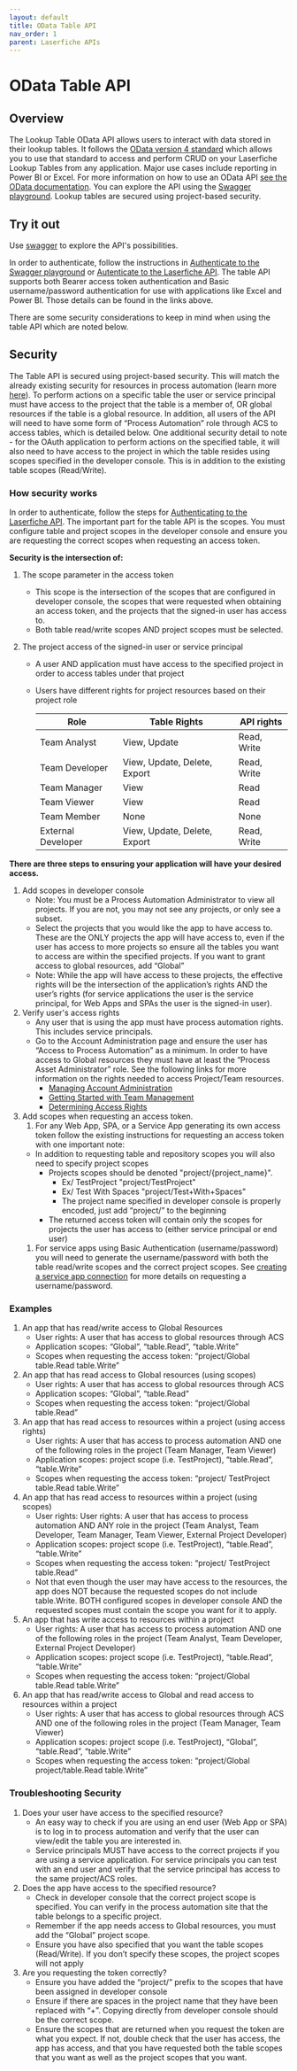 ```yaml
---
layout: default
title: OData Table API
nav_order: 1
parent: Laserfiche APIs
---
```


<!--© 2024 Laserfiche.
See LICENSE-DOCUMENTATION and LICENSE-CODE in the project root for license information.-->

# OData Table API

## Overview

The Lookup Table OData API allows users to interact with data stored in their lookup tables. It follows the [OData version 4 standard](https://docs.oasis-open.org/odata/odata/v4.01/odata-v4.01-part1-protocol.html) which allows you to use that standard to access and perform CRUD on your Laserfiche Lookup Tables from any application. Major use cases include reporting in Power BI or Excel. For more information on how to use an OData API [see the OData documentation](https://www.odata.org/getting-started/basic-tutorial/). You can explore the API using the [Swagger playground](./../../api/playground/). Lookup tables are secured using project-based security.

## Try it out

Use [swagger](./../playground/index.md) to explore the API's possibilities.

In order to authenticate, follow the instructions in [Authenticate to the Swagger playground](./../authentication/guide_authenticating-to-the-swagger-playground/) or [Autenticate to the Laserfiche API](./../authentication/guide_authenticate-to-the-laserfiche-api/). The table API supports both Bearer access token authentication and Basic username/password authentication for use with applications like Excel and Power BI. Those details can be found in the links above.

There are some security considerations to keep in mind when using the table API which are noted below.

## Security

The Table API is secured using project-based security. This will match the already existing security for resources in process automation (learn more [here](https://doc.laserfiche.com/laserfiche.documentation/en-us/Default.htm#../Subsystems/ProcessAutomation/Content/Resources/Teams/projects.htm?TocPath=Process%2520Automation%257CTeams%257CProjects%257C_____0)). To perform actions on a specific table the user or service principal must have access to the project that the table is a member of, OR global resources if the table is a global resource. In addition, all users of the API will need to have some form of “Process Automation” role through ACS to access tables, which is detailed below. One additional security detail to note - for the OAuth application to perform actions on the specified table, it will also need to have access to the project in which the table resides using scopes specified in the developer console. This is in addition to the existing table scopes (Read/Write).

### How security works

In order to authenticate, follow the steps for [Authenticating to the Laserfiche API](./../authentication/guide_authenticate-to-the-laserfiche-api/). The important part for the table API is the scopes. You must configure table and project scopes in the developer console and ensure you are requesting the correct scopes when requesting an access token.

**Security is the intersection of:**

1. The scope parameter in the access token
   - This scope is the intersection of the scopes that are configured in developer console, the scopes that were requested when obtaining an access token, and the projects that the signed-in user has access to.
   - Both table read/write scopes AND project scopes must be selected.
1. The project access of the signed-in user or service principal

   - A user AND application must have access to the specified project in order to access tables under that project
   - Users have different rights for project resources based on their project role

     | Role               | Table Rights                 | API rights  |
     | ------------------ | ---------------------------- | ----------- |
     | Team Analyst       | View, Update                 | Read, Write |
     | Team Developer     | View, Update, Delete, Export | Read, Write |
     | Team Manager       | View                         | Read        |
     | Team Viewer        | View                         | Read        |
     | Team Member        | None                         | None        |
     | External Developer | View, Update, Delete, Export | Read, Write |

**There are three steps to ensuring your application will have your desired access.**

1. Add scopes in developer console
   - Note: You must be a Process Automation Administrator to view all projects. If you are not, you may not see any projects, or only see a subset.
   - Select the projects that you would like the app to have access to. These are the ONLY projects the app will have access to, even if the user has access to more projects so ensure all the tables you want to access are within the specified projects. If you want to grant access to global resources, add “Global”
   - Note: While the app will have access to these projects, the effective rights will be the intersection of the application’s rights AND the user’s rights (for service applications the user is the service principal, for Web Apps and SPAs the user is the signed-in user).
1. Verify user's access rights
   - Any user that is using the app must have process automation rights. This includes service principals.
   - Go to the Account Administration page and ensure the user has “Access to Process Automation” as a minimum. In order to have access to Global resources they must have at least the “Process Asset Administrator” role. See the following links for more information on the rights needed to access Project/Team resources.
     - [Managing Account Administration](https://doc.laserfiche.com/laserfiche.documentation/en-us/Default.htm#../Subsystems/ProcessAutomation/Content/Resources/Managing-Account-Administration.htm)
     - [Getting Started with Team Management](https://doc.laserfiche.com/laserfiche.documentation/en-us/Default.htm#../Subsystems/ProcessAutomation/Content/Forms-Current/Getting-Started-with-Team-Management.htm)
     - [Determining Access Rights](https://doc.laserfiche.com/laserfiche.documentation/en-us/Default.htm#../Subsystems/ProcessAutomation/Content/Resources/Teams/determining-access-rights.htm)
1. Add scopes when requesting an access token.
   1. For any Web App, SPA, or a Service App generating its own access token follow the existing instructions for requesting an access token with one important note:
   - In addition to requesting table and repository scopes you will also need to specify project scopes
     - Projects scopes should be denoted "project/{project_name}".
       - Ex/ TestProject "project/TestProject"
       - Ex/ Test With Spaces "project/Test+With+Spaces"
       - The project name specified in developer console is properly encoded, just add “project/” to the beginning
     - The returned access token will contain only the scopes for projects the user has access to (either service principal or end user)
   1. For service apps using Basic Authentication (username/password) you will need to generate the username/password with both the table read/write scopes and the correct project scopes. See [creating a service app connection](./../authentication/guide_oauth-service/) for more details on requesting a username/password.

### Examples

1. An app that has read/write access to Global Resources
   - User rights: A user that has access to global resources through ACS
   - Application scopes: “Global”, “table.Read”, “table.Write”
   - Scopes when requesting the access token: “project/Global table.Read table.Write”
1. An app that has read access to Global resources (using scopes)
   - User rights: A user that has access to global resources through ACS
   - Application scopes: “Global”, “table.Read”
   - Scopes when requesting the access token: “project/Global table.Read”
1. An app that has read access to resources within a project (using access rights)
   - User rights: A user that has access to process automation AND one of the following roles in the project (Team Manager, Team Viewer)
   - Application scopes: project scope (i.e. TestProject), “table.Read”, “table.Write”
   - Scopes when requesting the access token: “project/ TestProject table.Read table.Write”
1. An app that has read access to resources within a project (using scopes)
   - User rights: User rights: A user that has access to process automation AND ANY role in the project (Team Analyst, Team Developer, Team Manager, Team Viewer, External Project Developer)
   - Application scopes: project scope (i.e. TestProject), “table.Read”, “table.Write”
   - Scopes when requesting the access token: “project/ TestProject table.Read”
   - Not that even though the user may have access to the resources, the app does NOT because the requested scopes do not include table.Write. BOTH configured scopes in developer console AND the requested scopes must contain the scope you want for it to apply.
1. An app that has write access to resources within a project
   - User rights: A user that has access to process automation AND one of the following roles in the project (Team Analyst, Team Developer, External Project Developer)
   - Application scopes: project scope (i.e. TestProject), “table.Read”, “table.Write”
   - Scopes when requesting the access token: “project/Global table.Read table.Write”
1. An app that has read/write access to Global and read access to resources within a project
   - User rights: A user that has access to global resources through ACS AND one of the following roles in the project (Team Manager, Team Viewer)
   - Application scopes: project scope (i.e. TestProject), “Global”, “table.Read”, “table.Write”
   - Scopes when requesting the access token: “project/Global project/table.Read table.Write”

### Troubleshooting Security

1. Does your user have access to the specified resource?
   - An easy way to check if you are using an end user (Web App or SPA) is to log in to process automation and verify that the user can view/edit the table you are interested in.
   - Service principals MUST have access to the correct projects if you are using a service application. For service principals you can test with an end user and verify that the service principal has access to the same project/ACS roles.
2. Does the app have access to the specified resource?
   - Check in developer console that the correct project scope is specified. You can verify in the process automation site that the table belongs to a specific project.
   - Remember if the app needs access to Global resources, you must add the “Global” project scope.
   - Ensure you have also specified that you want the table scopes (Read/Write). If you don’t specify these scopes, the project scopes will not apply
3. Are you requesting the token correctly?
   - Ensure you have added the “project/” prefix to the scopes that have been assigned in developer console
   - Ensure if there are spaces in the project name that they have been replaced with “+”. Copying directly from developer console should be the correct scope.
   - Ensure the scopes that are returned when you request the token are what you expect. If not, double check that the user has access, the app has access, and that you have requested both the table scopes that you want as well as the project scopes that you want.
